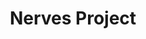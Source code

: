 ---
codehost: https://github.com/https://github.com/nerves-project
logohandle: nerves-project
sort: nerves-project
title: Nerves Project
twitter: https://x.com/NervesProject
website: https://nerves-project.org/
---